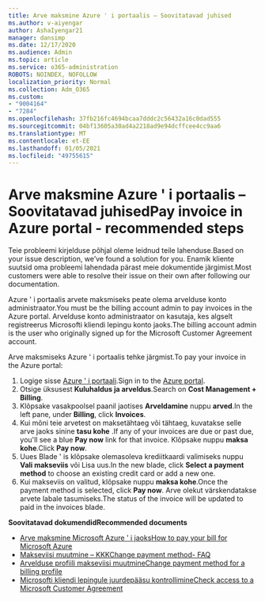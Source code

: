 ```yaml
---
title: Arve maksmine Azure ' i portaalis – Soovitatavad juhised
ms.author: v-aiyengar
author: AshaIyengar21
manager: dansimp
ms.date: 12/17/2020
ms.audience: Admin
ms.topic: article
ms.service: o365-administration
ROBOTS: NOINDEX, NOFOLLOW
localization_priority: Normal
ms.collection: Adm_O365
ms.custom:
- "9004164"
- "7284"
ms.openlocfilehash: 37fb216fc4694bcaa7dddc2c56432a16c0dad555
ms.sourcegitcommit: 04bf13605a30ad4a2218ad9e94dcffcee4cc9aa6
ms.translationtype: MT
ms.contentlocale: et-EE
ms.lasthandoff: 01/05/2021
ms.locfileid: "49755615"
---
```

# <a name="pay-invoice-in-azure-portal---recommended-steps"></a><span data-ttu-id="27980-102">Arve maksmine Azure ' i portaalis – Soovitatavad juhised</span><span class="sxs-lookup"><span data-stu-id="27980-102">Pay invoice in Azure portal - recommended steps</span></span>

<span data-ttu-id="27980-103">Teie probleemi kirjelduse põhjal oleme leidnud teile lahenduse.</span><span class="sxs-lookup"><span data-stu-id="27980-103">Based on your issue description, we’ve found a solution for you.</span></span> <span data-ttu-id="27980-104">Enamik kliente suutsid oma probleemi lahendada pärast meie dokumentide järgimist.</span><span class="sxs-lookup"><span data-stu-id="27980-104">Most customers were able to resolve their issue on their own after following our documentation.</span></span>

<span data-ttu-id="27980-105">Azure ' i portaalis arvete maksmiseks peate olema arvelduse konto administraator.</span><span class="sxs-lookup"><span data-stu-id="27980-105">You must be the billing account admin to pay invoices in the Azure portal.</span></span> <span data-ttu-id="27980-106">Arvelduse konto administraator on kasutaja, kes algselt registreerus Microsofti kliendi lepingu konto jaoks.</span><span class="sxs-lookup"><span data-stu-id="27980-106">The billing account admin is the user who originally signed up for the Microsoft Customer Agreement account.</span></span> 

<span data-ttu-id="27980-107">Arve maksmiseks Azure ' i portaalis tehke järgmist.</span><span class="sxs-lookup"><span data-stu-id="27980-107">To pay your invoice in the Azure portal:</span></span> 

1. <span data-ttu-id="27980-108">Logige sisse [Azure ' i portaali](https://portal.azure.com/).</span><span class="sxs-lookup"><span data-stu-id="27980-108">Sign in to the [Azure portal](https://portal.azure.com/).</span></span>
1. <span data-ttu-id="27980-109">Otsige üksusest **Kuluhaldus ja arveldus**.</span><span class="sxs-lookup"><span data-stu-id="27980-109">Search on **Cost Management + Billing**.</span></span>
1. <span data-ttu-id="27980-110">Klõpsake vasakpoolsel paanil jaotises **Arveldamine** nuppu **arved**.</span><span class="sxs-lookup"><span data-stu-id="27980-110">In the left pane, under **Billing**, click **Invoices**.</span></span>
1. <span data-ttu-id="27980-111">Kui mõni teie arvetest on maksetähtaeg või tähtaeg, kuvatakse selle arve jaoks sinine **tasu kohe** .</span><span class="sxs-lookup"><span data-stu-id="27980-111">If any of your invoices are due or past due, you'll see a blue **Pay now** link for that invoice.</span></span> <span data-ttu-id="27980-112">Klõpsake nuppu **maksa kohe**.</span><span class="sxs-lookup"><span data-stu-id="27980-112">Click **Pay now**.</span></span>
1. <span data-ttu-id="27980-113">Uues Blade ' is klõpsake olemasoleva krediitkaardi valimiseks nuppu **Vali makseviis** või Lisa uus.</span><span class="sxs-lookup"><span data-stu-id="27980-113">In the new blade, click **Select a payment method** to choose an existing credit card or add a new one.</span></span>
1. <span data-ttu-id="27980-114">Kui makseviis on valitud, klõpsake nuppu **maksa kohe**.</span><span class="sxs-lookup"><span data-stu-id="27980-114">Once the payment method is selected, click **Pay now**.</span></span>
<span data-ttu-id="27980-115">Arve olekut värskendatakse arvete labale tasumiseks.</span><span class="sxs-lookup"><span data-stu-id="27980-115">The status of the invoice will be updated to paid in the invoices blade.</span></span>

<span data-ttu-id="27980-116">**Soovitatavad dokumendid**</span><span class="sxs-lookup"><span data-stu-id="27980-116">**Recommended documents**</span></span>

- [<span data-ttu-id="27980-117">Arve maksmine Microsoft Azure ' i jaoks</span><span class="sxs-lookup"><span data-stu-id="27980-117">How to pay your bill for Microsoft Azure</span></span>](https://docs.microsoft.com/azure/cost-management-billing/understand/pay-bill)
- [<span data-ttu-id="27980-118">Makseviisi muutmine – KKK</span><span class="sxs-lookup"><span data-stu-id="27980-118">Change payment method- FAQ</span></span>](https://docs.microsoft.com/azure/billing/billing-how-to-change-credit-card?WT.mc_id=Portal-Microsoft_Azure_Support#frequently-asked-questions)
- [<span data-ttu-id="27980-119">Arvelduse profiili makseviisi muutmine</span><span class="sxs-lookup"><span data-stu-id="27980-119">Change payment method for a billing profile</span></span>](https://docs.microsoft.com/azure/cost-management-billing/manage/change-credit-card?WT.mc_id=Portal-Microsoft_Azure_Support#manage-credit-cards-for-a-microsoft-customer-agreement)
- [<span data-ttu-id="27980-120">Microsofti kliendi lepingule juurdepääsu kontrollimine</span><span class="sxs-lookup"><span data-stu-id="27980-120">Check access to a Microsoft Customer Agreement</span></span>](https://docs.microsoft.com/azure/cost-management-billing/manage/change-credit-card?WT.mc_id=Portal-Microsoft_Azure_Support%22%20%5Cl%20%22manage-credit-cards-for-a-microsoft-customer-agreement%22%20%5Ct%20%22_blank#check-the-type-of-your-account)